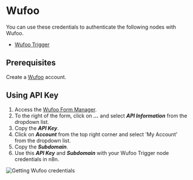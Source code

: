 # Wufoo

You can use these credentials to authenticate the following nodes with Wufoo.

- [Wufoo Trigger](/integrations/trigger-nodes/n8n-nodes-base.wufooTrigger/)

## Prerequisites

Create a [Wufoo](https://wufoo.com) account.

## Using API Key

1. Access the [Wufoo Form Manager](https://app.wufoo.com/#/form-manager).
2. To the right of the form, click on ***...*** and select ***API Information*** from the dropdown list.
3. Copy the ***API Key***.
4. Click on ***Account***  from the top right corner and select 'My Account' from the dropdown list.
5. Copy the ***Subdomain***.
6. Use this ***API Key*** and ***Subdomain*** with your Wufoo Trigger node credentials in n8n.

![Getting Wufoo credentials](/_images/integrations/credentials/wufoo/using-api-key.gif)

